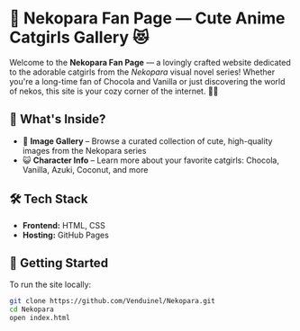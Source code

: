 # 🐾 Nekopara Fan Page — Cute Anime Catgirls Gallery 😻

Welcome to the **Nekopara Fan Page** — a lovingly crafted website dedicated to the adorable catgirls from the *Nekopara* visual novel series! Whether you're a long-time fan of Chocola and Vanilla or just discovering the world of nekos, this site is your cozy corner of the internet. 🧁🎀

## 🌸 What's Inside?

- 📸 **Image Gallery** – Browse a curated collection of cute, high-quality images from the Nekopara series  
- 😺 **Character Info** – Learn more about your favorite catgirls: Chocola, Vanilla, Azuki, Coconut, and more  

## 🛠️ Tech Stack

- **Frontend:** HTML, CSS  
- **Hosting:** GitHub Pages

## 🚀 Getting Started

To run the site locally:

```bash
git clone https://github.com/Venduinel/Nekopara.git
cd Nekopara
open index.html
